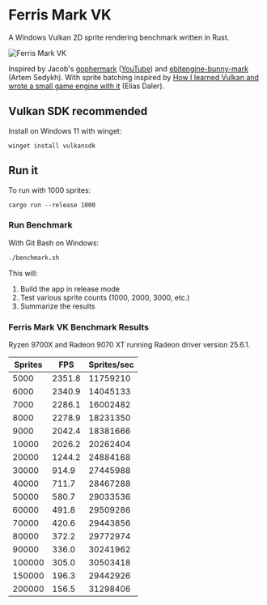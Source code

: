# Ferris Mark VK

A Windows Vulkan 2D sprite rendering benchmark written in Rust.

![Ferris Mark VK](ferris-mark-vk.gif)

Inspired by Jacob's [gophermark](https://github.com/unitoftime/experiments/tree/master/gophermark) ([YouTube](https://www.youtube.com/watch?v=ZuVyxnpMZO4))
and [ebitengine-bunny-mark](https://github.com/sedyh/ebitengine-bunny-mark) (Artem Sedykh). With sprite batching inspired by [How I learned Vulkan and wrote a small game engine with it](https://edw.is/learning-vulkan/#drawing-many-sprites) (Elias Daler).

## Vulkan SDK recommended

Install on Windows 11 with winget:

```
winget install vulkansdk
```

## Run it

To run with 1000 sprites:

```
cargo run --release 1000
```

### Run Benchmark

With Git Bash on Windows:

```bash
./benchmark.sh
```

This will:
1. Build the app in release mode
2. Test various sprite counts (1000, 2000, 3000, etc.)
3. Summarize the results

### Ferris Mark VK Benchmark Results

Ryzen 9700X and Radeon 9070 XT running Radeon driver version 25.6.1.

Sprites | FPS     | Sprites/sec
--------|---------|------------
   5000 |  2351.8 | 11759210
   6000 |  2340.9 | 14045133
   7000 |  2286.1 | 16002482
   8000 |  2278.9 | 18231350
   9000 |  2042.4 | 18381666
  10000 |  2026.2 | 20262404
  20000 |  1244.2 | 24884168
  30000 |   914.9 | 27445988
  40000 |   711.7 | 28467288
  50000 |   580.7 | 29033536
  60000 |   491.8 | 29509286
  70000 |   420.6 | 29443856
  80000 |   372.2 | 29772974
  90000 |   336.0 | 30241962
 100000 |   305.0 | 30503418
 150000 |   196.3 | 29442926
 200000 |   156.5 | 31298406
